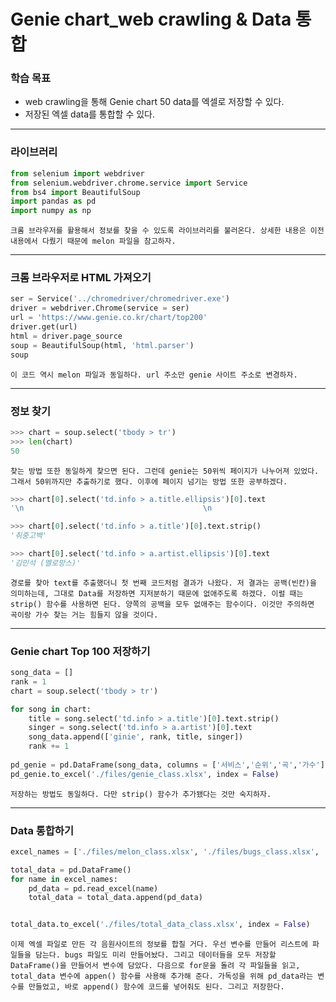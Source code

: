 # Genie chart_web crawling & Data 통합



### 학습 목표

- web crawling을 통해 Genie chart 50 data를 엑셀로 저장할 수 있다.
- 저장된 엑셀 data를 통합할 수 있다.



---



### 라이브러리

```python
from selenium import webdriver
from selenium.webdriver.chrome.service import Service
from bs4 import BeautifulSoup
import pandas as pd
import numpy as np
```

	크롬 브라우저를 활용해서 정보를 찾을 수 있도록 라이브러리를 불러온다. 상세한 내용은 이전 내용에서 다뤘기 때문에 melon 파일을 참고하자.



---



### 크롬 브라우저로 HTML 가져오기

```python
ser = Service('../chromedriver/chromedriver.exe')
driver = webdriver.Chrome(service = ser)
url = 'https://www.genie.co.kr/chart/top200'
driver.get(url)
html = driver.page_source
soup = BeautifulSoup(html, 'html.parser')
soup
```

	이 코드 역시 melon 파일과 동일하다. url 주소만 genie 사이트 주소로 변경하자.



---



### 정보 찾기

```python
>>> chart = soup.select('tbody > tr')
>>> len(chart)
50
```

	찾는 방법 또한 동일하게 찾으면 된다. 그런데 genie는 50위씩 페이지가 나누어져 있었다. 그래서 50위까지만 추출하기로 했다. 이후에 페이지 넘기는 방법 또한 공부하겠다.



```python
>>> chart[0].select('td.info > a.title.ellipsis')[0].text
'\n                                        \n                                          \n                                        \n                                        \n                                        \n                                        \n                                            \n                                                취중고백'

>>> chart[0].select('td.info > a.title')[0].text.strip()
'취중고백'

>>> chart[0].select('td.info > a.artist.ellipsis')[0].text
'김민석 (멜로망스)'
```

	경로를 찾아 text를 추출했더니 첫 번째 코드처럼 결과가 나왔다. 저 결과는 공백(빈칸)을 의미하는데, 그대로 Data를 저장하면 지저분하기 때문에 없애주도록 하겠다. 이럴 때는 strip() 함수를 사용하면 된다. 양쪽의 공백을 모두 없애주는 함수이다. 이것만 주의하면 곡이랑 가수 찾는 거는 힘들지 않을 것이다.



---



### Genie chart Top 100 저장하기

```python
song_data = []
rank = 1
chart = soup.select('tbody > tr')

for song in chart:
    title = song.select('td.info > a.title')[0].text.strip()
    singer = song.select('td.info > a.artist')[0].text
    song_data.append(['ginie', rank, title, singer])
    rank += 1
    
pd_genie = pd.DataFrame(song_data, columns = ['서비스','순위','곡','가수'])
pd_genie.to_excel('./files/genie_class.xlsx', index = False)
```

	저장하는 방법도 동일하다. 다만 strip() 함수가 추가됐다는 것만 숙지하자.



---



### Data 통합하기

```python
excel_names = ['./files/melon_class.xlsx', './files/bugs_class.xlsx', './files/genie_class.xlsx']

total_data = pd.DataFrame()
for name in excel_names:
    pd_data = pd.read_excel(name)
    total_data = total_data.append(pd_data)


total_data.to_excel('./files/total_data_class.xlsx', index = False)
```

	이제 엑셀 파일로 만든 각 음원사이트의 정보를 합칠 거다. 우선 변수를 만들어 리스트에 파일들을 담는다. bugs 파일도 미리 만들어놨다. 그리고 데이터들을 모두 저장할 DataFrame()을 만들어서 변수에 담았다. 다음으로 for문을 돌려 각 파일들을 읽고, total_data 변수에 appen() 함수를 사용해 추가해 준다. 가독성을 위해 pd_data라는 변수를 만들었고, 바로 append() 함수에 코드를 넣어줘도 된다. 그리고 저장한다.